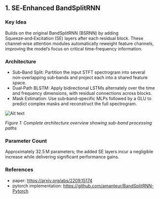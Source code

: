 ## 1. SE‑Enhanced BandSplitRNN
### Key Idea
Builds on the original BandSplitRNN (BSRNN) by adding Squeeze‑and‑Excitation (SE) layers after each residual block. These channel‑wise attention modules automatically reweight feature channels, improving the model’s focus on critical time–frequency information.

### Architecture
- Sub‑Band Split: Partition the input STFT spectrogram into several non‑overlapping sub‑bands and project each into a shared feature space.
- Dual‑Path BLSTM: Apply bidirectional LSTMs alternately over the time and frequency dimensions, with residual connections across blocks.
- Mask Estimation: Use sub‑band–specific MLPs followed by a GLU to predict complex masks and reconstruct the full spectrogram.

![Alt text](https://www.google.com/url?sa=i&url=https%3A%2F%2Fpaperswithcode.com%2Fpaper%2Fmusic-source-separation-with-band-split-rnn&psig=AOvVaw0E4kJQqNeRYTpc08tkyfNG&ust=1749662306197000&source=images&opi=89978449)

*Figure 1: Complete architecture overview showing sub-band processing paths*

### Parameter Count
Approximately 32.5 M parameters; the added SE layers incur a negligible increase while delivering significant performance gains.

### References
- paper: https://arxiv.org/abs/2209.15174
- pytorch implementation: https://github.com/amanteur/BandSplitRNN-Pytorch
